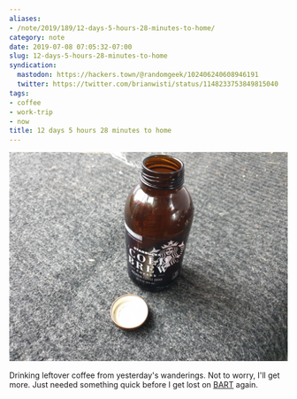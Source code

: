 ```yaml
---
aliases:
- /note/2019/189/12-days-5-hours-28-minutes-to-home/
category: note
date: 2019-07-08 07:05:32-07:00
slug: 12-days-5-hours-28-minutes-to-home
syndication:
  mastodon: https://hackers.town/@randomgeek/102406240608946191
  twitter: https://twitter.com/brianwisti/status/1148233753849815040
tags:
- coffee
- work-trip
- now
title: 12 days 5 hours 28 minutes to home
---
```


![attachments/img/2019/cover-2019-07-08.jpg](../../../attachments/img/2019/cover-2019-07-08.jpg)

Drinking leftover coffee from yesterday's wanderings. Not to worry, I'll get more. Just needed something quick before I get lost on [BART](https://www.bart.gov/) again.
